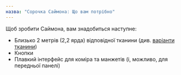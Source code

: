 ```yaml
---
назва: "Сорочка Саймона: Що вам потрібно"
---
```


Щоб зробити Саймона, вам знадобиться наступне:

- Близько 2 метрів (2,2 ярда) відповідної тканини (див. [варіанти тканини](/docs/patterns/simon/fabric/))
- Кнопки
- Плавкий інтерфейс для коміра та манжетів (і, можливо, для передньої панелі)
